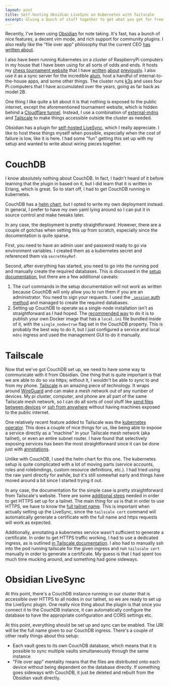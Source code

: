 ```yaml
---
layout: post
title: Self-hosting Obsidian LiveSync on Kubernetes with Tailscale
excerpt: Gluing a bunch of stuff together to get what you get for free with Apple Notes, except you get to keep your notes on your own server, and you don't have to expose the server to the internet.
---
```


Recently, I've been using [Obsidian] for note taking. It's fast, has a bunch of
nice features, a decent vim mode, and rich support for community plugins. I also
really like the "file over app" philosophy that the current CEO [has written
about][file-over-app].

I also have been running Kubernetes on a cluster of RaspberryPi computers in my
house that I have been using for all sorts of odds and ends. It hosts my [chess
tournament website][elswisser] that I have [written][post1] [about][post2]
[previously][post3]. I also use it as a sync server for the incredible
[atuin](https://atuin.sh/), host a handful of internal-to-the-house apps, and
some other things. The cluster runs [k3s](https://k3s.io/) and uses four Pi
computers that I have accumulated over the years, going as far back as model 2B.

One thing I like quite a bit about it is that nothing is exposed to the public
internet, except the aforementioned tournament website, which is hidden behind a
[Cloudflare tunnel][tunnel]. Instead, I use a combination of [external-mdns] and
[Tailscale](https://tailscale.com/) to make things accessible outside the
cluster as needed.

Obsidian has a plugin for [self-hosted LiveSync][plugin], which I really
appreciate. I like to host these things myself when possible, especially when
the cost of failure is low, like it is here. I had some "fun" getting this set
up with my setup and wanted to write about wiring pieces together.

# CouchDB

I know absolutely nothing about CouchDB. In fact, I hadn't heard of it before
learning that the plugin in based on it, but I did learn that it is written in
Erlang, which is great. So to start off, I had to get CouchDB running in
kubernetes.

CouchDB has a [helm chart][couchdb-helm], but I opted to write my own deployment
instead. In general, I prefer to have my own yaml lying around so I can put it
in source control and make tweaks later.

In any case, the deployment is pretty straightforward. However, there are a
couple of gotchas when setting this up from scratch, especially since the
documentation is quite sparse.

First, you need to have an admin user and password ready to go via environment
variables. I created them as a kubernetes secret and referenced them via
`secretKeyRef`.

Second, after everything has started, you need to go into the running pod and
manually create the required databases. This is discussed in the [setup
documentation][setup-docs], but there are a few additional caveats: 

1. The curl commands in the setup documentation will not work as written because
CouchDB will only allow you to run them if you are an administrator. You need to
sign your requests. I used the [`_session` auth method][_session] and managed to
create the required databases.  
2. Setting up CouchDB to operate as a single-node installation isn't as
straightforward as I had hoped. The [recommended way][couchdb-docker] to do it
is to publish your own Docker image that has a `local.ini` file bundled inside
of it, with the `single_node=true` flag set in the CouchDB property. This is
probably the best way to do it, but I just configured a service and local `mdns`
ingress and used the management GUI to do it manually.

# Tailscale

Now that we've got CouchDB set up, we need to have some way to communicate with
it from Obsidian. One thing that is quite important is that we are able to do so
via https; without it, I wouldn't be able to sync to and from my phone.
[Tailscale](https://tailscale.com/) is an amazing piece of technology. It wraps
around [WireGuard](https://www.wireguard.com/) and can make a mesh network out
of any number of devices. My pi cluster, computer, and phone are all part of the
same Tailscale mesh network, so I can do all sorts of cool stuff like [send
files between devices][taildrop] or [ssh from anywhere][ts-ssh] without
having machines exposed to the public internet.

One relatively recent feature added to Tailscale was the [kubernetes
operator][ts-k8s]. This does a couple of nice things for us, like being able to
expose a service directly as a "machine" in your Tailscale mesh network (aka
tailnet), or even an entire subnet router. I have found that selectively
exposing services has been the most straightforward since it can be done just
with [annotations][ts-annotation].

Unlike with CouchDB, I used the helm chart for this one. The kubernetes setup is
quite complicated with a lot of moving parts (service accounts, roles and
rolebindings, custom resource definitions, etc.). I had tried using the raw yaml
directly for awhile, but it's still somewhat early and things have moved around
a bit since I started trying it out.

In any case, the documentation for the simple case is pretty straightforward
from Tailscale's website. There are some [additional steps][ts-https] needed in
order to get HTTPS set up for a tailnet. The main thing for us is that in order
to use HTTPS, we have to know the [full tailnet name][ts-name].  This is
important when actually setting up the LiveSync, since the `tailscale cert`
command will automatically generate a certificate with the full name and https
requests will work as expected.

Additionally, annotating a kubernetes service wasn't sufficient to generate a
certificate. In order to get HTTPS traffic working, I had to use a dedicated
ingress, as is outlined [in Tailscale documentation][ts-ingress]. I also had to
manually ssh into the pod running tailscale for the given ingress and run
`tailscale cert` manually in order to generate a certificate. My guess is that I
had spent too much time mucking around, and something had gone sideways.

# Obsidian LiveSync

At this point, there's a CouchDB instance running in our cluster that is
accessible over HTTPS to all nodes in our tailnet, so we are ready to set up the
LiveSync plugin. One really nice thing about the plugin is that once you connect
it to the CouchDB instance, it can automatically configure the database to have
the appropriate configuration and CORS settings etc.

At this point, everything should be set up and sync can be enabled. The URI will
be the full name given to our CouchDB ingress. There's a couple of other really
things about this setup:

- Each vault goes to its own CouchDB database, which means that it is possible
  to sync multiple vaults simultaneously through the same instance
- "File over app" mentality means that the files are distributed onto each
  device without being dependent on the database directly. If something goes
  sideways with CouchDB, it just be deleted and rebuilt from the Obsidian vault
  directly.

[Obsidian]: https://obsidian.md/
[file-over-app]: https://stephango.com/file-over-app
[elswisser]: https://elswisser.casita.zone/
[post1]: ./2023-09-10-phoenix-hamburger-menu.md
[post2]: ./2024-05-31-live-view-chess-the-rules.md
[post3]: ./2024-06-05-live-view-chess-the-board.md
[tunnel]: https://www.cloudflare.com/products/tunnel/
[plugin]: https://github.com/vrtmrz/obsidian-livesync
[external-mdns]: https://github.com/blake/external-mdns
[couchdb-helm]: https://artifacthub.io/packages/helm/couchdb/couchdb
[setup-docs]: https://docs.couchdb.org/en/stable/setup/single-node.html
[_session]: https://docs.couchdb.org/en/stable/api/server/authn.html#api-auth-session
[couchdb-docker]: https://github.com/apache/couchdb/discussions/2948
[taildrop]: https://tailscale.com/kb/1106/taildrop
[ts-ssh]: https://tailscale.com/kb/1193/tailscale-ssh
[ts-k8s]: https://tailscale.com/kb/1236/kubernetes-operator
[ts-annotation]: https://tailscale.com/kb/1236/kubernetes-operator#exposing-a-cluster-workload-by-annotating-an-existing-service
[ts-https]: https://tailscale.com/kb/1153/enabling-https
[ts-name]: https://tailscale.com/kb/1217/tailnet-name
[ts-ingress]: https://tailscale.com/kb/1236/kubernetes-operator?q=kubernetes#exposing-a-service-using-ingress